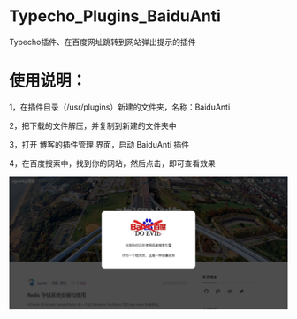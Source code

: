 # Typecho_Plugins_BaiduAnti

Typecho插件、在百度网址跳转到网站弹出提示的插件

# 使用说明：

1，在插件目录（/usr/plugins）新建的文件夹，名称：BaiduAnti

2，把下载的文件解压，并复制到新建的文件夹中

3，打开 博客的插件管理 界面，启动 BaiduAnti 插件

4，在百度搜索中，找到你的网站，然后点击，即可查看效果

![img](img/001.png)